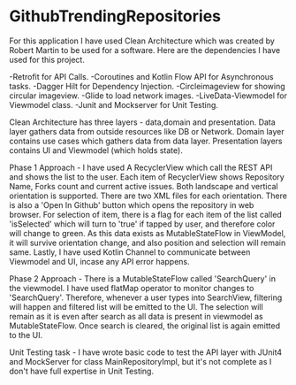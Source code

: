 # GithubTrendingRepositories
For this application I have used Clean Architecture which was created by Robert Martin to 
be used for a software. Here are the dependencies I have used for this project.

-Retrofit for API Calls.
-Coroutines and Kotlin Flow API for Asynchronous tasks.
-Dagger Hilt for Dependency Injection.
-Circleimageview for showing circular imageview.
-Glide to load network images.
-LiveData-Viewmodel for Viewmodel class.
-Junit and Mockserver for Unit Testing.

Clean Architecture has three layers - data,domain and presentation.
Data layer gathers data from outside resources like DB or Network.
Domain layer contains use cases which gathers data from data layer.
Presentation layers contains UI and Viewmodel (which holds state).

Phase 1 Approach -
I have used A RecyclerView which call the REST API and shows the list to the user.
Each item of RecyclerView shows Repository Name, Forks count and current active issues.
Both landscape and vertical orientation is supported. There are two XML files for each 
orientation. There is also a 'Open In Github' button which opens the repository in 
web browser. For selection of item, there is a flag for each item of the list called
'isSelected' which will turn to 'true' if tapped by user, and therefore color will change
to green. As this data exists as MutableStateFlow in ViewModel, it will survive orientation
change, and also position and selection will remain same. Lastly, I have used Kotlin Channel
to communicate between Viewmodel and UI, incase any API error happens.

Phase 2 Approach -
There is a MutableStateFlow called 'SearchQuery' in the viewmodel. I have used flatMap 
operator to monitor changes to 'SearchQuery'. Therefore, whenever a user types into 
SearchView, filtering will happen and filtered list will be emitted to the UI.
The selection will remain as it is even after search as all data is present in viewmodel
as MutableStateFlow. Once search is cleared, the original list is again emitted to the UI.

Unit Testing task - 
I have wrote basic code to test the API layer with JUnit4 and MockServer for class MainRepositoryImpl,
but it's not complete as I don't have full expertise in Unit Testing.
